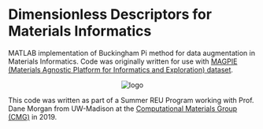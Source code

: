 # Dimensionless Descriptors for Materials Informatics
MATLAB implementation of Buckingham Pi method for data augmentation in Materials Informatics. Code was originally written for use with [MAGPIE (Materials Agnostic Platform for Informatics and Exploration) dataset](https://www.nature.com/articles/npjcompumats201628?report=reader). 

<div align="center">
<img src="https://github.com/ojimenezn/dimensionless-descriptors/blob/main/images/buckpi-workflow.png" alt="logo"></img>
</div>

This code was written as part of a Summer REU Program working with Prof. Dane Morgan from UW-Madison at the [Computational Materials Group (CMG)](https://matmodel.engr.wisc.edu) in 2019.
